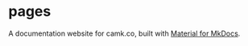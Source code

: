# pages

A documentation website for camk.co, built with [Material for MkDocs](https://squidfunk.github.io/mkdocs-material/).
